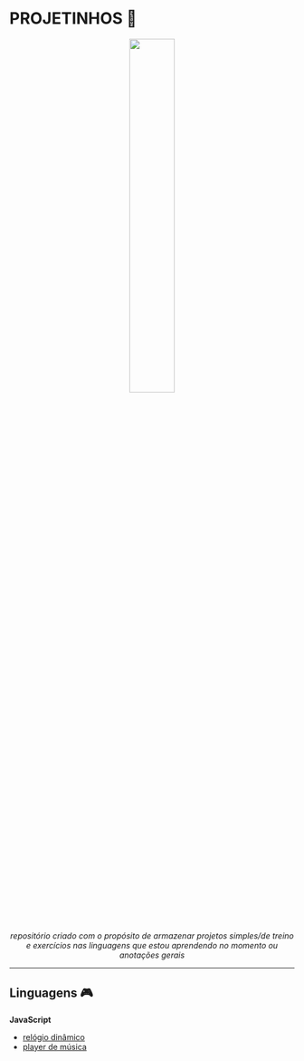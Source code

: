 # PROJETINHOS 🌱

<p align="center">
  <img src="https://i.pinimg.com/originals/8c/92/9b/8c929bbf890a7e4750d0e66d82a11668.gif" width="40%">
</p>

<p align="center">
<i>repositório criado com o propósito de armazenar projetos simples/de treino e exercícios nas linguagens que estou aprendendo no momento ou anotações gerais</i>
</p>

***

## Linguagens 🎮

**JavaScript** 
* [relógio dinâmico](https://github.com/itscypriano/projetinhos/tree/main/relogio-js)
* [player de música](https://github.com/itscypriano/projetinhos/tree/main/player-musica-js)

